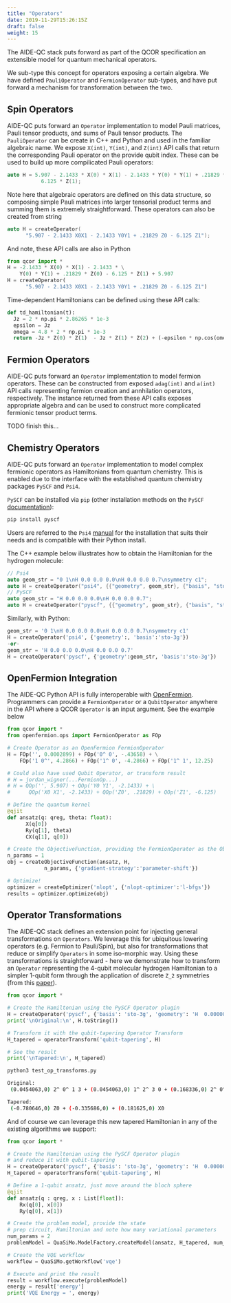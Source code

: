 ```yaml
---
title: "Operators"
date: 2019-11-29T15:26:15Z
draft: false
weight: 15
---
```


The AIDE-QC stack puts forward as part of the QCOR specification an extensible 
model for quantum mechanical operators. 

We sub-type this concept for operators exposing a certain algebra. We have defined `PauliOperator` and `FermionOperator` sub-types, and have put forward a mechanism for transformation between the two. 

## <a id="spin"></a> Spin Operators
AIDE-QC puts forward an `Operator` implementation to model Pauli matrices, Pauli tensor products, and sums of Pauli tensor products. The `PauliOperator` can be create in C++ and Python and used in the familiar algebraic name. We expose `X(int)`, `Y(int)`, and `Z(int)` API calls that return the corresponding Pauli operator on the provide qubit index. These can be used to build up more compilicated Pauli operators:
```cpp
auto H = 5.907 - 2.1433 * X(0) * X(1) - 2.1433 * Y(0) * Y(1) + .21829 * Z(0) -
           6.125 * Z(1);
```
Note here that algebraic operators are defined on this data structure, so composing simple Pauli matrices into larger tensorial product terms and summing them is extremely straightforward. These operators can also be created from string 
```cpp
auto H = createOperator(
      "5.907 - 2.1433 X0X1 - 2.1433 Y0Y1 + .21829 Z0 - 6.125 Z1");
```
And note, these API calls are also in Python
```python
from qcor import *
H = -2.1433 * X(0) * X(1) - 2.1433 * \
    Y(0) * Y(1) + .21829 * Z(0) - 6.125 * Z(1) + 5.907
H = createOperator(
      "5.907 - 2.1433 X0X1 - 2.1433 Y0Y1 + .21829 Z0 - 6.125 Z1")
```
Time-dependent Hamiltonians can be defined using these API calls:
```python
def td_hamiltonian(t):
  Jz = 2 * np.pi * 2.86265 * 1e-3
  epsilon = Jz
  omega = 4.8 * 2 * np.pi * 1e-3
  return -Jz * Z(0) * Z(1)  - Jz * Z(1) * Z(2) + (-epsilon * np.cos(omega * t)) * (X(0) + X(1) + X(2)) 
```

## <a id="fermion"></a> Fermion Operators
AIDE-QC puts forward an `Operator` implementation to model fermion operators. These can be constructed from 
exposed `adag(int)` and `a(int)` API calls representing fermion creation and annhilation operators, respectively. The instance returned from these API calls exposes appropriate algebra and can be used to construct more complicated fermionic tensor product terms. 
 
TODO finish this...

## <a id="chemistry"></a> Chemistry Operators
AIDE-QC puts forward an `Operator` implementation to model complex fermionic operators as Hamiltonians from quantum chemistry. This is enabled due to the interface with the established quantum chemistry packages `PySCF` and `Psi4`.

`PySCF` can be installed via `pip` (other installation methods on the `PySCF` [documentation](http://pyscf.org/pyscf/install.html)):

```sh
pip install pyscf
```

Users are referred to the `Psi4` [manual](http://psicode.org/psi4manual/1.3.2/external.html) for the installation that suits their needs and is compatible with their Python install.

The C++ example below illustrates how to obtain the Hamiltonian for the hydrogen molecule:

```cpp
// Psi4
auto geom_str = "0 1\nH 0.0 0.0 0.0\nH 0.0 0.0 0.7\nsymmetry c1";
auto H = createOperator("psi4", {{"geometry", geom_str}, {"basis", "sto-3g"}});
// PySCF
auto geom_str = "H 0.0 0.0 0.0\nH 0.0 0.0 0.7";
auto H = createOperator("pyscf", {{"geometry", geom_str}, {"basis", "sto-3g"}});
```

Similarly, with Python:

```python
geom_str = '0 1\nH 0.0 0.0 0.0\nH 0.0 0.0 0.7\nsymmetry c1'
H = createOperator('psi4', {'geometry':, 'basis':'sto-3g'})
-or-
geom_str = 'H 0.0 0.0 0.0\nH 0.0 0.0 0.7'
H = createOperator('pyscf', {'geometry':geom_str, 'basis':'sto-3g'})
```

## <a id="openfermion"></a> OpenFermion Integration
The AIDE-QC Python API is fully interoperable with [OpenFermion](https://openfermion.org). Programmers can provide a `FermionOperator` or a `QubitOperator` anywhere in the API where a QCOR `Operator` is an input argument. See the example below

```python
from qcor import *
from openfermion.ops import FermionOperator as FOp

# Create Operator as an OpenFermion FermionOperator
H = FOp('', 0.0002899) + FOp('0^ 0', -.43658) + \
    FOp('1 0^', 4.2866) + FOp('1^ 0', -4.2866) + FOp('1^ 1', 12.25) 

# Could also have used Qubit Operator, or transform result
# H = jordan_wigner(...FermionOp...) 
# H = QOp('', 5.907) + QOp('Y0 Y1', -2.1433) + \
#      QOp('X0 X1', -2.1433) + QOp('Z0', .21829) + QOp('Z1', -6.125) 

# Define the quantum kernel              
@qjit
def ansatz(q: qreg, theta: float):
      X(q[0])
      Ry(q[1], theta)
      CX(q[1], q[0])

# Create the ObjectiveFunction, providing the FermionOperator as the Observable
n_params = 1
obj = createObjectiveFunction(ansatz, H, 
            n_params, {'gradient-strategy':'parameter-shift'})

# Optimize!
optimizer = createOptimizer('nlopt', {'nlopt-optimizer':'l-bfgs'})
results = optimizer.optimize(obj)
```

## <a id="transforms"></a> Operator Transformations
The AIDE-QC stack defines an extension point for injecting general transformations on `Operators`. We leverage this for 
ubiquitous lowering operators (e.g. Fermion to Pauli/Spin), but also for transformations that reduce or 
simplify `Operators` in some iso-morphic way. Using these transformations is straightforward - here we demonstrate 
how to transform an `Operator` representing the 4-qubit molecular hydrogen Hamiltonian to a simpler 1-qubit form 
through the application of discrete `Z_2` symmetries (from this [paper](https://arxiv.org/abs/1701.08213)).

```python
from qcor import *

# Create the Hamiltonian using the PySCF Operator plugin
H = createOperator('pyscf', {'basis': 'sto-3g', 'geometry': 'H  0.000000   0.0      0.0\nH   0.0        0.0  .7474'})
print('\nOriginal:\n', H.toString())

# Transform it with the qubit-tapering Operator Transform
H_tapered = operatorTransform('qubit-tapering', H)

# See the result
print('\nTapered:\n', H_tapered)
```
```sh
python3 test_op_transforms.py

Original:
 (0.0454063,0) 2^ 0^ 1 3 + (0.0454063,0) 1^ 2^ 3 0 + (0.168336,0) 2^ 0^ 0 2 + (0.1202,0) 1^ 0^ 0 1 + (0.174073,0) 1^ 3^ 3 1 + (-0.174073,-0) 1^ 3^ 1 3 + (-0.0454063,-0) 3^ 0^ 2 1 + (-0.0454063,-0) 2^ 0^ 3 1 + (-0.0454063,-0) 1^ 2^ 0 3 + (-0.168336,-0) 2^ 0^ 2 0 + (-0.1202,-0) 2^ 3^ 2 3 + (-0.0454063,-0) 3^ 1^ 2 0 + (-0.165607,-0) 1^ 2^ 1 2 + (0.165607,0) 0^ 3^ 3 0 + (-0.1202,-0) 0^ 1^ 0 1 + (0.0454063,0) 3^ 1^ 0 2 + (0.165607,0) 1^ 2^ 2 1 + (0.165607,0) 2^ 1^ 1 2 + (0.0454063,0) 1^ 3^ 2 0 + (-0.0454063,-0) 0^ 3^ 1 2 + (-0.1202,-0) 3^ 2^ 3 2 + (-0.0454063,-0) 2^ 1^ 3 0 + (-0.174073,-0) 3^ 1^ 3 1 + (0.1202,0) 2^ 3^ 3 2 + (0.0454063,0) 3^ 0^ 1 2 + (-0.165607,-0) 3^ 0^ 3 0 + (0.165607,0) 3^ 0^ 0 3 + (0.174073,0) 3^ 1^ 1 3 + (0.1202,0) 3^ 2^ 2 3 + (0.0454063,0) 0^ 2^ 3 1 + (0.168336,0) 0^ 2^ 2 0 + (0.1202,0) 0^ 1^ 1 0 + (-0.0454063,-0) 0^ 2^ 1 3 + (-0.165607,-0) 2^ 1^ 2 1 + (-0.165607,-0) 0^ 3^ 0 3 + (-0.1202,-0) 1^ 0^ 1 0 + (-0.168336,-0) 0^ 2^ 0 2 + (0.0454063,0) 2^ 1^ 0 3 + (-0.479678,-0) 3^ 3 + (-1.24885,-0) 0^ 0 + (-0.479678,-0) 1^ 1 + (0.708024,0) + (0.0454063,0) 0^ 3^ 2 1 + (-0.0454063,-0) 1^ 3^ 0 2 + (-1.24885,-0) 2^ 2

Tapered:
 (-0.780646,0) Z0 + (-0.335686,0) + (0.181625,0) X0
```

And of course we can leverage this new tapered Hamiltonian in any of the existing algorithms we support:
```python
from qcor import *

# Create the Hamiltonian using the PySCF Operator plugin
# and reduce it with qubit-tapering
H = createOperator('pyscf', {'basis': 'sto-3g', 'geometry': 'H  0.000000   0.0      0.0\nH   0.0        0.0  .7474'})
H_tapered = operatorTransform('qubit-tapering', H)

# Define a 1-qubit ansatz, just move around the bloch sphere
@qjit
def ansatz(q : qreg, x : List[float]):
    Rx(q[0], x[0])
    Ry(q[0], x[1])

# Create the problem model, provide the state 
# prep circuit, Hamiltonian and note how many variational parameters 
num_params = 2
problemModel = QuaSiMo.ModelFactory.createModel(ansatz, H_tapered, num_params)

# Create the VQE workflow
workflow = QuaSiMo.getWorkflow('vqe')

# Execute and print the result
result = workflow.execute(problemModel)
energy = result['energy']
print('VQE Energy = ', energy)
```